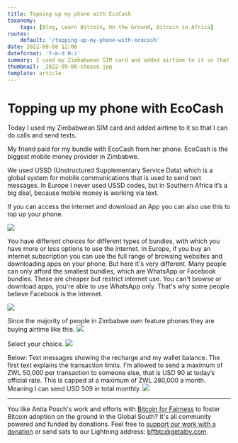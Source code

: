 ```yaml
---
title: Topping up my phone with EcoCash
taxonomy:
    tags: [Blog, Learn Bitcoin, On the Ground, Bitcoin in Africa]
routes:
    default: '/topping-up-my-phone-with-ecocash'
date: 2022-09-08 12:00
dateformat: 'Y-m-d H:i'
summary: I used my Zimbabwean SIM card and added airtime to it so that I can do calls and send texts.
thumbnail: _2022-09-08-choose.jpg
template: article
---
```


# Topping up my phone with EcoCash

Today I used my Zimbabwean SIM card and added airtime to it so that I can do calls and send texts.

My friend paid for my bundle with EcoCash from her phone. EcoCash is the biggest mobile money provider in Zimbabwe. 

We used USSD (Unstructured Supplementary Service Data) which is a global system for mobile communications that is used to send text messages. In Europe I never used USSD codes, but in Southern Africa it’s a big deal, because mobile money is working via text.

If you can access the internet and download an App you can also use this to top up your phone.

![](_2022-09-08-bundle-buy.jpeg)

You have different choices for different types of bundles, with which you have more or less options to use the internet. In Europe, if you buy an internet subscription you can use the full range of browsing websites and downloading apps on your phone. But here it's very different. Many people can only afford the smallest bundles, which are WhatsApp or Facebook bundles. These are cheaper but restrict internet use. You can't browse or download apps, you're able to use WhatsApp only. That's why some people believe Facebook is the Internet.

![](_2022-09-08-whatsapp.jpg)

Since the majority of people in Zimbabwe own feature phones they are buying airtime like this.
![](_2022-09-08-choices.jpg)

Select your choice.
![](_2022-09-08-choose.jpg)

Below: Text messages showing the recharge and my wallet balance. The first text explains the transaction limits. I’m allowed to send a maximum of ZWL 50,000 per transaction to someone else, that is USD 90 at today’s official rate. This is capped at a maximum of ZWL 280,000 a month. Meaning I can send USD 509 in total monthly.
![](_2022-09-08-received-airtime.jpg)

---

You like Anita Posch's work and efforts with [Bitcoin for Fairness](https://bffbtc.org) to foster Bitcoin adoption on the ground in the Global South? It's all community powered and funded by donations. Feel free to [support our work with a donation](https://anita.link/donate) or send sats to our Lightning address: bffbtc@getalby.com.